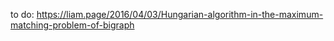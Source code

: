 
to do: https://liam.page/2016/04/03/Hungarian-algorithm-in-the-maximum-matching-problem-of-bigraph

